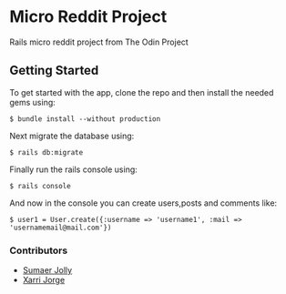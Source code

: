 # Micro Reddit Project
Rails micro reddit project from The Odin Project

## Getting Started 
To get started with the app, clone the repo and then install the needed gems using:
```
$ bundle install --without production
```
Next migrate the database using:
```
$ rails db:migrate
```
Finally run the rails console using:
```
$ rails console
```
And now in the console you can create users,posts and comments like:
```
$ user1 = User.create({:username => 'username1', :mail => 'usernamemail@mail.com'})
```

### Contributors

* [Sumaer Jolly](https://github.com/sumaerjolly)
* [Xarri Jorge](https://github.com/xarrijorge)

